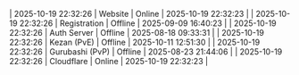| 2025-10-19 22:32:26 | Website | Online | 2025-10-19 22:32:23 |
| 2025-10-19 22:32:26 | Registration | Offline | 2025-09-09 16:40:23 |
| 2025-10-19 22:32:26 | Auth Server | Offline | 2025-08-18 09:33:31 |
| 2025-10-19 22:32:26 | Kezan (PvE) | Offline | 2025-10-11 12:51:30 |
| 2025-10-19 22:32:26 | Gurubashi (PvP) | Offline | 2025-08-23 21:44:06 |
| 2025-10-19 22:32:26 | Cloudflare | Online | 2025-10-19 22:32:23 |
